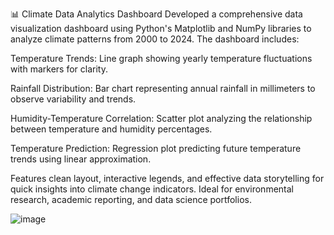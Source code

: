 📊 Climate Data Analytics Dashboard
Developed a comprehensive data visualization dashboard using Python's Matplotlib and NumPy libraries to analyze climate patterns from 2000 to 2024. The dashboard includes:

Temperature Trends: Line graph showing yearly temperature fluctuations with markers for clarity.

Rainfall Distribution: Bar chart representing annual rainfall in millimeters to observe variability and trends.

Humidity-Temperature Correlation: Scatter plot analyzing the relationship between temperature and humidity percentages.

Temperature Prediction: Regression plot predicting future temperature trends using linear approximation.

Features clean layout, interactive legends, and effective data storytelling for quick insights into climate change indicators. Ideal for environmental research, academic reporting, and data science portfolios.


![image](https://github.com/user-attachments/assets/9a355902-340a-4e0a-8893-1b90609e7f14)
